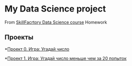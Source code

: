 # My Data Science project
From [SkillFacrtory Data Science course](https://lms.skillfactory.ru/courses/course-v1:SkillFactory+DST-3.0+28FEB2021/course/)
Homework
## Проекты

*[Проект 0. Игра: Угадай число](https://github.com/Ter4ik/DS/tree/main/Project_0)

*[Проект 1. Игра: Угадай число меньше чем за 20 попыток](https://github.com/Ter4ik/DS/tree/main/Project_1)